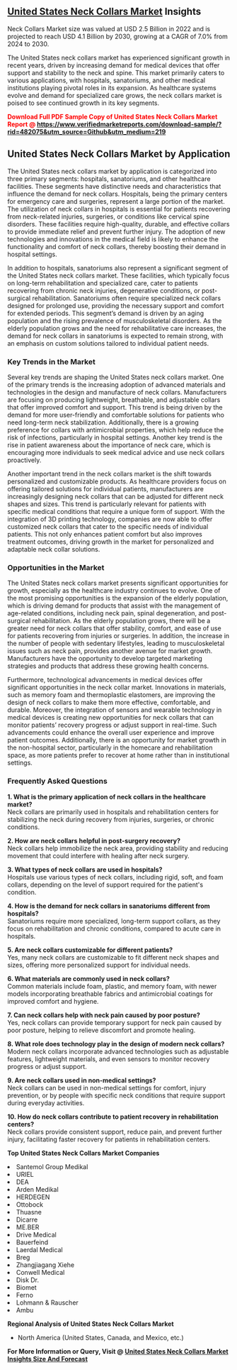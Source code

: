 <h2><a href="https://www.verifiedmarketreports.com/download-sample/?rid=482075&amp;utm_source=Github&amp;utm_medium=219" target="_blank">United States Neck Collars Market</a> Insights</h2><p>Neck Collars Market size was valued at USD 2.5 Billion in 2022 and is projected to reach USD 4.1 Billion by 2030, growing at a CAGR of 7.0% from 2024 to 2030.</p><p> <p>The United States neck collars market has experienced significant growth in recent years, driven by increasing demand for medical devices that offer support and stability to the neck and spine. This market primarily caters to various applications, with hospitals, sanatoriums, and other medical institutions playing pivotal roles in its expansion. As healthcare systems evolve and demand for specialized care grows, the neck collars market is poised to see continued growth in its key segments. <strong><p><span class=""><span style="color: #ff0000;"><strong>Download Full PDF Sample Copy of United States Neck Collars Market Report</strong> @ </span><a href="https://www.verifiedmarketreports.com/download-sample/?rid=482075&amp;utm_source=Github&amp;utm_medium=219" target="_blank">https://www.verifiedmarketreports.com/download-sample/?rid=482075&amp;utm_source=Github&amp;utm_medium=219</a></span></p></strong></p> <h2>United States Neck Collars Market by Application</h2> <p>The United States neck collars market by application is categorized into three primary segments: hospitals, sanatoriums, and other healthcare facilities. These segments have distinctive needs and characteristics that influence the demand for neck collars. Hospitals, being the primary centers for emergency care and surgeries, represent a large portion of the market. The utilization of neck collars in hospitals is essential for patients recovering from neck-related injuries, surgeries, or conditions like cervical spine disorders. These facilities require high-quality, durable, and effective collars to provide immediate relief and prevent further injury. The adoption of new technologies and innovations in the medical field is likely to enhance the functionality and comfort of neck collars, thereby boosting their demand in hospital settings. <p>In addition to hospitals, sanatoriums also represent a significant segment of the United States neck collars market. These facilities, which typically focus on long-term rehabilitation and specialized care, cater to patients recovering from chronic neck injuries, degenerative conditions, or post-surgical rehabilitation. Sanatoriums often require specialized neck collars designed for prolonged use, providing the necessary support and comfort for extended periods. This segment’s demand is driven by an aging population and the rising prevalence of musculoskeletal disorders. As the elderly population grows and the need for rehabilitative care increases, the demand for neck collars in sanatoriums is expected to remain strong, with an emphasis on custom solutions tailored to individual patient needs. <h3>Key Trends in the Market</h3> <p>Several key trends are shaping the United States neck collars market. One of the primary trends is the increasing adoption of advanced materials and technologies in the design and manufacture of neck collars. Manufacturers are focusing on producing lightweight, breathable, and adjustable collars that offer improved comfort and support. This trend is being driven by the demand for more user-friendly and comfortable solutions for patients who need long-term neck stabilization. Additionally, there is a growing preference for collars with antimicrobial properties, which help reduce the risk of infections, particularly in hospital settings. Another key trend is the rise in patient awareness about the importance of neck care, which is encouraging more individuals to seek medical advice and use neck collars proactively. <p>Another important trend in the neck collars market is the shift towards personalized and customizable products. As healthcare providers focus on offering tailored solutions for individual patients, manufacturers are increasingly designing neck collars that can be adjusted for different neck shapes and sizes. This trend is particularly relevant for patients with specific medical conditions that require a unique form of support. With the integration of 3D printing technology, companies are now able to offer customized neck collars that cater to the specific needs of individual patients. This not only enhances patient comfort but also improves treatment outcomes, driving growth in the market for personalized and adaptable neck collar solutions. <h3>Opportunities in the Market</h3> <p>The United States neck collars market presents significant opportunities for growth, especially as the healthcare industry continues to evolve. One of the most promising opportunities is the expansion of the elderly population, which is driving demand for products that assist with the management of age-related conditions, including neck pain, spinal degeneration, and post-surgical rehabilitation. As the elderly population grows, there will be a greater need for neck collars that offer stability, comfort, and ease of use for patients recovering from injuries or surgeries. In addition, the increase in the number of people with sedentary lifestyles, leading to musculoskeletal issues such as neck pain, provides another avenue for market growth. Manufacturers have the opportunity to develop targeted marketing strategies and products that address these growing health concerns. <p>Furthermore, technological advancements in medical devices offer significant opportunities in the neck collar market. Innovations in materials, such as memory foam and thermoplastic elastomers, are improving the design of neck collars to make them more effective, comfortable, and durable. Moreover, the integration of sensors and wearable technology in medical devices is creating new opportunities for neck collars that can monitor patients’ recovery progress or adjust support in real-time. Such advancements could enhance the overall user experience and improve patient outcomes. Additionally, there is an opportunity for market growth in the non-hospital sector, particularly in the homecare and rehabilitation space, as more patients prefer to recover at home rather than in institutional settings. <h3>Frequently Asked Questions</h3> <p><strong>1. What is the primary application of neck collars in the healthcare market?</strong><br>Neck collars are primarily used in hospitals and rehabilitation centers for stabilizing the neck during recovery from injuries, surgeries, or chronic conditions.</p> <p><strong>2. How are neck collars helpful in post-surgery recovery?</strong><br>Neck collars help immobilize the neck area, providing stability and reducing movement that could interfere with healing after neck surgery.</p> <p><strong>3. What types of neck collars are used in hospitals?</strong><br>Hospitals use various types of neck collars, including rigid, soft, and foam collars, depending on the level of support required for the patient's condition.</p> <p><strong>4. How is the demand for neck collars in sanatoriums different from hospitals?</strong><br>Sanatoriums require more specialized, long-term support collars, as they focus on rehabilitation and chronic conditions, compared to acute care in hospitals.</p> <p><strong>5. Are neck collars customizable for different patients?</strong><br>Yes, many neck collars are customizable to fit different neck shapes and sizes, offering more personalized support for individual needs.</p> <p><strong>6. What materials are commonly used in neck collars?</strong><br>Common materials include foam, plastic, and memory foam, with newer models incorporating breathable fabrics and antimicrobial coatings for improved comfort and hygiene.</p> <p><strong>7. Can neck collars help with neck pain caused by poor posture?</strong><br>Yes, neck collars can provide temporary support for neck pain caused by poor posture, helping to relieve discomfort and promote healing.</p> <p><strong>8. What role does technology play in the design of modern neck collars?</strong><br>Modern neck collars incorporate advanced technologies such as adjustable features, lightweight materials, and even sensors to monitor recovery progress or adjust support.</p> <p><strong>9. Are neck collars used in non-medical settings?</strong><br>Neck collars can be used in non-medical settings for comfort, injury prevention, or by people with specific neck conditions that require support during everyday activities.</p> <p><strong>10. How do neck collars contribute to patient recovery in rehabilitation centers?</strong><br>Neck collars provide consistent support, reduce pain, and prevent further injury, facilitating faster recovery for patients in rehabilitation centers.</p> </p><p><strong>Top United States Neck Collars Market Companies</strong></p><div data-test-id=""><p><li>Santemol Group Medikal</li><li> URIEL</li><li> DEA</li><li> Arden Medikal</li><li> HERDEGEN</li><li> Ottobock</li><li> Thuasne</li><li> Dicarre</li><li> ME.BER</li><li> Drive Medical</li><li> Bauerfeind</li><li> Laerdal Medical</li><li> Breg</li><li> Zhangjiagang Xiehe</li><li> Conwell Medical</li><li> Disk Dr.</li><li> Biomet</li><li> Ferno</li><li> Lohmann & Rauscher</li><li> Ambu</li></p><div><strong>Regional Analysis of&nbsp;United States Neck Collars Market</strong></div><ul><li dir="ltr"><p dir="ltr">North America&nbsp;(United States, Canada, and Mexico, etc.)</p></li></ul><p><strong>For More Information or Query, Visit @&nbsp;</strong><strong><a href="https://www.verifiedmarketreports.com/product/neck-collars-market-size-and-forecast/?utm_source=Github&amp;utm_medium=219" target="_blank">United States Neck Collars Market Insights Size And Forecast</a></strong></p></div>
